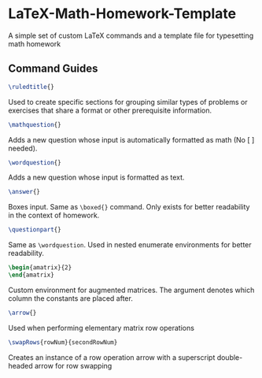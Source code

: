 # LaTeX-Math-Homework-Template

A simple set of custom LaTeX commands and a template file for typesetting math homework

## Command Guides

```tex
\ruledtitle{}
```

Used to create specific sections for grouping similar types of problems or exercises that share a format or other prerequisite information.

```tex
\mathquestion{}
```

Adds a new question whose input is automatically formatted as math (No \[ \] needed).

```tex
\wordquestion{}
```

Adds a new question whose input is formatted as text.

```tex
\answer{}
```

Boxes input. Same as `\boxed{}` command. Only exists for better readability in the context of homework.

```tex
\questionpart{}
```

Same as `\wordquestion`. Used in nested enumerate environments for better readability.

```tex
\begin{amatrix}{2}
\end{amatrix}
```
Custom environment for augmented matrices. The argument denotes which column the constants are placed after.


```tex
\arrow{}
```
Used when performing elementary matrix row operations


```tex
\swapRows{rowNum}{secondRowNum}
```
Creates an instance of a row operation arrow with a superscript double-headed arrow for row swapping
